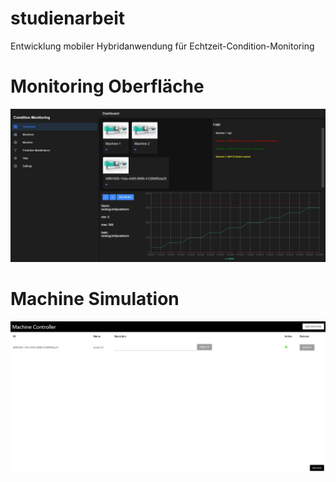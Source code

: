 # studienarbeit
Entwicklung mobiler Hybridanwendung für Echtzeit-Condition-Monitoring

# Monitoring Oberfläche
![Monitoring Oberfläche](1.jpg)
# Machine Simulation
![Machine Simulation](2.jpg)
